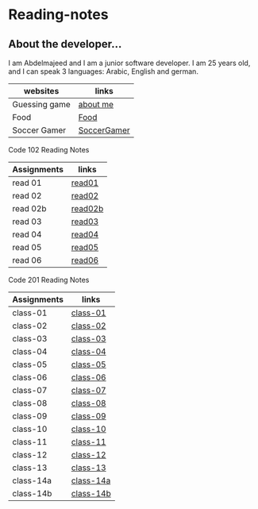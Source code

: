 
# Reading-notes

## About the developer...

 I am Abdelmajeed and I am a junior software developer. 
 I am 25 years old, and I can speak 3 languages: Arabic, English and german.


|websites     |       links|
|----------------|-----------------|
|Guessing game      | [about me  ](https://abdu-zeyad.github.io/about-me/)|
|Food   |[Food](https://abdu-zeyad.github.io/food/)|
|Soccer Gamer      |[SoccerGamer](https://abdu-zeyad.github.io/mywebsites/)|




Code 102 Reading Notes

|Assignments     |       links|
|----------------|-----------------|
|read 01        | [read01](read01.md)|
|read 02       |[read02](read02.md)|
|read 02b         |[read02b](read02b.md)|
|read 03        |[read03](read03.md)|
|read 04         |[read04](read04.md)|
|read 05         |[read05](read05.md)|
|read 06        |[read06](read06.md)|



Code 201 Reading Notes


|Assignments     |       links|
|----------------|-----------------|
|class-01      | [class-01](class-01.md)|
|class-02    |[class-02](class-02.md)|
|class-03       |[class-03](class-03.md)|
|class-04        |[class-04](class-04.md)|
|class-05         |[class-05](class-05.md)|
|class-06         |[class-06](class-06.md)|
|class-07        |[class-07](class-07.md)|
|class-08        |[class-08](class-08.md)|
|class-09       |[class-09](class-09.md)|
|class-10      |[class-10](class-10.md)|
|class-11      |[class-11](class-11.md)|
|class-12      |[class-12](class-12.md)|
|class-13     |[class-13](class-13.md)|
|class-14a    |[class-14a](class-14a.md)|
|class-14b    |[class-14b](class-14b.md)|

